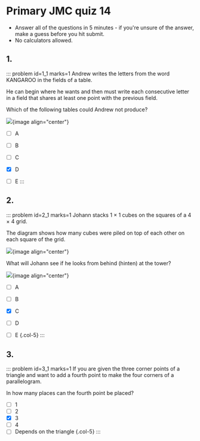 # Primary JMC quiz 14

* Answer all of the questions in 5 minutes - if you're unsure of the answer, make a guess before you hit submit. 
* No calculators allowed.


## 1.
<!--- 2011 (8) --->
::: problem id=1_1 marks=1
Andrew writes the letters from the word KANGAROO in the fields of a table.  

He can begin where he wants and then must write each consecutive letter in a field that shares at least one point with the previous field.  

Which of the following tables could Andrew not produce?  

![](/resources/primary-jmc-14/1-kangaroo.png){image align="center"} 

* [ ] A
* [ ] B
* [ ] C
* [x] D
* [ ] E
:::


## 2.
<!--- 2013 (12) --->
::: problem id=2_1 marks=1
Johann stacks 1 × 1 cubes on the squares of a 4 × 4 grid.  

The diagram shows how many cubes were piled on top of each other on each square of the grid.  

![](/resources/primary-jmc-14/2-stacks.png){image align="center"} 

What will Johann see if he looks from behind (hinten) at the tower?

![](/resources/primary-jmc-14/2-stacks-a.png){image align="center"} 

* [ ] A
* [ ] B
* [x] C
* [ ] D
* [ ] E
{.col-5}
:::


## 3.
<!--- 2011 (17) --->
::: problem id=3_1 marks=1
If you are given the three corner points of a triangle and want to add a fourth point to make the four corners of a parallelogram.  

In how many places can the fourth point be placed?  

* [ ] 1
* [ ] 2
* [x] 3
* [ ] 4
* [ ] Depends on the triangle
{.col-5}
:::
